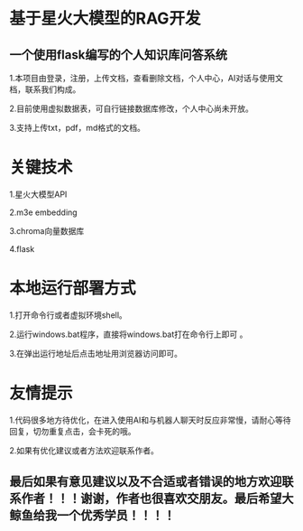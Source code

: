 # 基于星火大模型的RAG开发
## 一个使用flask编写的个人知识库问答系统
1.本项目由登录，注册，上传文档，查看删除文档，个人中心，AI对话与使用文档，联系我们构成。


2.目前使用虚拟数据表，可自行链接数据库修改，个人中心尚未开放。


3.支持上传txt，pdf，md格式的文档。                              
# 关键技术
1.星火大模型API  


2.m3e embedding   


3.chroma向量数据库


4.flask      
# 本地运行部署方式
1.打开命令行或者虚拟环境shell。 


2.运行windows.bat程序，直接将windows.bat打在命令行上即可 。  

3.在弹出运行地址后点击地址用浏览器访问即可。
# 友情提示
1.代码很多地方待优化，在进入使用AI和与机器人聊天时反应非常慢，请耐心等待回复，切勿重复点击，会卡死的哦。

2.如果有优化建议或者方法欢迎联系作者。
## 最后如果有意见建议以及不合适或者错误的地方欢迎联系作者！！！谢谢，作者也很喜欢交朋友。最后希望大鲸鱼给我一个优秀学员！！！！
